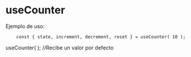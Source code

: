 # useCounter

Ejemplo de uso:

```
    const { state, increment, decrement, reset } = useCounter( 10 );
```

useCounter( ); //Recibe un valor por defecto